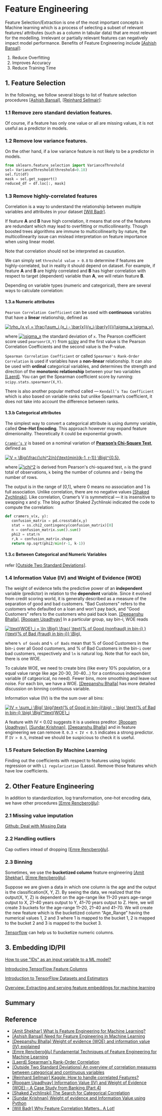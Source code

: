 # Feature Engineering


Feature Selection/Extraction is one of the most important concepts in Machine learning which is a process of selecting a subset of relevant features/ attributes (such as a column in tabular data) that are most relevant for the modelling. Irrelevant or partially relevant features can negatively impact model performance. Benefits of Feature Engineering include [[Ashish Bansal]][Need for Feature Engineering in Machine Learning]:

1. Reduce Overfitting
2. Improves Accuracy
3. Reduce Training Time

## 1. Feature Selection

In the following, we follow several blogs to list of feature selection procedures [[Ashish Bansal]][Need for Feature Engineering in Machine Learning], [[Reinhard Sellmair]][How to handle correlated Features?]:

### 1.1 Remove zero standard deviation features.

Of course, if a feature has only one value or all are missing values, it is not useful as a predictor in models.

### 1.2 Remove low variance features.

On the other hand, if a low variance feature is not likely to be a predictor in models.

```Python
from sklearn.feature_selection import VarianceThreshold
sel= VarianceThreshold(threshold=0.18)
sel.fit(df)
mask = sel.get_support()
reduced_df = df.loc[:, mask]
```

### 1.3 Remove highly-correlated features 

Correlation is a way to understand the relationship between multiple variables and attributes in your dataset [[Will Badr]][Why Feature Correlation Matters.. A Lot!].
   
If feature **A** and **B** have high correlation, it means that one of the features are redundant which may lead to overfitting or mutlicollinearity. Though boosted trees algorithms are immune to multicollinearity by nature, the multicollinearity issue can mislead interpretation on feature importance when using linear model.
   
Note that correlation should not be interpreted as causation.

We can simply set `threshold value > 0.8` to determine if features are highly-correlated, but in reality it should depend on dataset. For example, if feature **A** and **B** are highly correlated and **B** has higher correlation with respect to target (dependent) variable than **A**, we will retain feature **B**.
   
Depending on variable types (numeric and categorical), there are several ways to calculate correlation:

#### 1.3.a Numeric attributes

`Pearson Correlation Coefficient` can be used with **continuous** variables that have a **linear** relationship, defined as

<a href="https://www.codecogs.com/eqnedit.php?latex=\rho_{x,y}&space;=&space;\frac{\sum_i&space;(x_i&space;-&space;\bar{x})(y_i-\bar{y})}{\sigma_x&space;\sigma_y}," target="_blank"><img src="https://latex.codecogs.com/gif.latex?\rho_{x,y}&space;=&space;\frac{\sum_i&space;(x_i&space;-&space;\bar{x})(y_i-\bar{y})}{\sigma_x&space;\sigma_y}," title="\rho_{x,y} = \frac{\sum_i (x_i - \bar{x})(y_i-\bar{y})}{\sigma_x \sigma_y}," /></a>
   
where <a href="https://www.codecogs.com/eqnedit.php?latex=\sigma_x" target="_blank"><img src="https://latex.codecogs.com/gif.latex?\sigma_x" title="\sigma_x" /></a> the standard deviation of `x`. The Pearson coefficient score used `pearsonr(X,Y)` from [scipy](https://docs.scipy.org/doc/scipy/reference/generated/scipy.stats.pearsonr.html) and the first value is the Pearson Correlation Coefficients and the second value is the P-value.

`Spearman Correlation Coefficient` or called `Spearman's Rank-Order Correlation` is used if variables have a **non-linear** relationship. It can also be used with **ordinal** categorical variables, and determines the strength and direction of the **monotonic relationship** between your two variables [[Laerd]][Spearman's Rank-Order Correlation]. You can get the Spearman coefficient score by running: `scipy.stats.spearmanr(X,Y)`.

There is also another popular method called — `Kendall’s Tau Coefficient` which is also based on variable ranks but unlike Spearman’s coefficient, it does not take into account the difference between ranks.
   
#### 1.3.b Categorical attributes


The simplest way to convert a categorical attribute is using dummy variable, called **One-Hot Encoding**. This approach however may expand feature dimenionality. Theoretically it could be exponential growth.


[`Cramér’s V`](https://en.wikipedia.org/wiki/Cram%C3%A9r%27s_V) is based on a nominal variation of [**Pearson’s Chi-Square Test**](https://machinelearningmastery.com/chi-squared-test-for-machine-learning/), defined as

<a href="https://www.codecogs.com/eqnedit.php?latex=V&space;=&space;\Big(\frac{\chi^2/n}{\text{min}(k-1,&space;r-1)}&space;\Big)^{0.5}," target="_blank"><img src="https://latex.codecogs.com/gif.latex?V&space;=&space;\Big(\frac{\chi^2/n}{\text{min}(k-1,&space;r-1)}&space;\Big)^{0.5}," title="V = \Big(\frac{\chi^2/n}{\text{min}(k-1, r-1)} \Big)^{0.5}," /></a>

where <a href="https://www.codecogs.com/eqnedit.php?latex=\chi^2" target="_blank"><img src="https://latex.codecogs.com/gif.latex?\chi^2" title="\chi^2" /></a> is derived from Pearson's chi-squared test, `n` is the grand total of observations, `k` being the number of columns and `r` being the number of rows. 

The output is in the range of [0,1], where 0 means no association and 1 is full association. Unlike correlation, there are no negative values [[Shaked Zychlinski]][The Search for Categorical Correlation]. Like correlation, Cramer’s V is symmetrical — it is insensitive to swapping x and y. The blog author Shaked Zychlinski indicated the code to compute the correlation:

```Python
def cramers_v(x, y):
   confusion_matrix = pd.crosstab(x,y)
   stat = ss.chi2_contingency(confusion_matrix)[0]
   n = confusion_matrix.sum().sum()
   phi2 = stat/n
   r,k = confusion_matrix.shape
   return np.sqrt(phi2/min(r-1, k-1))
```

#### 1.3.c Between Categorical and Numeric Variables 

refer [[Outside Two Standard Deviations]][An overview of correlation measures between categorical and continuous variables].

### 1.4 Information Value (IV) and Weight of Evidence (WOE)

The weight of evidence tells the predictive power of an **independent** variable (predictor) in relation to the **dependent** variable. Since it evolved from credit scoring world, it is generally described as a measure of the separation of good and bad customers. "Bad Customers" refers to the customers who defaulted on a loan and won't pay back, and "Good Customers" refers to the customers who paid back loan. [[Deepanshu Bhalla]][Weight of evidence (WOE) and information value (IV) explained], [[Roopam Upadhyay]][Information Value (IV) and Weight of Evidence (WOE) – A Case Study from Banking (Part 4)] In a particular group, say bin-i, WOE reads

<a href="https://www.codecogs.com/eqnedit.php?latex=\text{WOE}_i&space;=&space;\ln&space;\Big(&space;\frac{&space;\text{%&space;of&space;Good&space;(nonfraud)&space;in&space;bin-i}&space;}&space;{\text{%&space;of&space;Bad&space;(fraud)&space;in&space;bin-i}}&space;\Big)" target="_blank"><img src="https://latex.codecogs.com/gif.latex?\text{WOE}_i&space;=&space;\ln&space;\Big(&space;\frac{&space;\text{%&space;of&space;Good&space;(nonfraud)&space;in&space;bin-i}&space;}&space;{\text{%&space;of&space;Bad&space;(fraud)&space;in&space;bin-i}}&space;\Big)" title="\text{WOE}_i = \ln \Big() \frac{ \text{% of Good (nonfraud) in bin-i} } {\text{% of Bad (fraud) in bin-i}} \Big)," /></a>

where `% of Goods` and `% of Bads` mean that % of Good Customers in the bin-`i` over all Good customers,  and % of Bad Customers in the bin-`i` over bad customers, respectively and `ln` is natural log. Note that for each bin, there is one WOE.

To calulate WOE, we need to create bins (like every 10% population, or a equal value range like age 20-30, 30-40...) for a continuous independent variable (if catgeorical, no need). Fewer bins, more smoothing and leave out noise. For each bin, we have a WOE. [[Deepanshu Bhalla]][Weight of evidence (WOE) and information value (IV) explained] has more detailed discussion on binning continuous variable.

Information value (IV) is the the sum over all bins:

<a href="https://www.codecogs.com/eqnedit.php?latex=IV&space;=&space;\sum_i&space;\Big[&space;\big(\text{%&space;of&space;Good&space;in&space;bin-i}\big)&space;-&space;\big(&space;\text{%&space;of&space;Bad&space;in&space;bin-i}&space;\big)&space;\Big]*\text{WOE}_i" target="_blank"><img src="https://latex.codecogs.com/gif.latex?IV&space;=&space;\sum_i&space;\Big[&space;\big(\text{%&space;of&space;Good&space;in&space;bin-i}\big)&space;-&space;\big(&space;\text{%&space;of&space;Bad&space;in&space;bin-i}&space;\big)&space;\Big]*\text{WOE}_i" title="IV = \sum_i \Big[ \big(\text{% of Good in bin-i}\big) - \big( \text{% of Bad in bin-i} \big) \Big]*\text{WOE}_i" /></a>


A feature with IV < 0.02 suggests it is a useless preditor. [[Roopam Upadhyay]][Information Value (IV) and Weight of Evidence (WOE) – A Case Study from Banking (Part 4)], [[Sundar Krishnan]][Weight of evidence and Information Value using Python], [[Deepanshu Bhalla]][Weight of evidence (WOE) and information value (IV) explained] and in feature engineering we can remove it. `0.3 < IV < 0.5` indicates a strong predictor. If `IV > 0.5`, instead we should be suspicious to check it is useful. 


### 1.5 Feature Selection By Machine Learning

Finding out the coefficients with respect to features using logistic regression or with `L1 regularization` (Lasso). Remove those features which have low coefficients. 


## 2. Other Feature Engineering

In addition to standardization, log transformation, one-hot encoding data, we have other procedures [[Emre Rençberoğlu]][Fundamental Techniques of Feature Engineering for Machine Learning]: 

### 2.1 Missing value imputation

[Github: Deal with Missing Data](https://github.com/HsiangHung/Machine_Learning_Note/tree/master/ML_fundamentals/Missing_Data)

### 2.2 Handling outliers

Cap outliers intead of dropping [[Emre Rençberoğlu]][Fundamental Techniques of Feature Engineering for Machine Learning].

### 2.3 Binning

Sometimes, we use the **bucketized column** feature engineering [[Amit Shekhar]][What Is Feature Engineering for Machine Learning?], [[Emre Rençberoğlu]][Fundamental Techniques of Feature Engineering for Machine Learning]. 

Suppose we are given a data in which one column is the age and the output is the classification(X, Y, Z). By seeing the data, we realized that the output(X, Y, Z) is dependent on the age-range like 11–20 years age-range output to X, 21–40 years output to Y, 41–70 years output to Z. Here, we will create 3 buckets for the age-range 11–20, 21–40 and 41–70. We will create the new feature which is the bucketized column “Age_Range” having the numerical values 1, 2 and 3 where 1 is mapped to the bucket 1, 2 is mapped to the bucket 2 and 3 is mapped to the bucket 3.

[Tensorflow](https://developers.googleblog.com/2017/11/introducing-tensorflow-feature-columns.html) can help us to bucketize numeric columns.

## 3. Embedding ID/PII 

[How to use "IDs" as an input variable to a ML model?](https://stats.stackexchange.com/questions/312336/how-to-use-ids-as-an-input-variable-to-a-ml-model/312343)
   
[Introducing TensorFlow Feature Columns](https://developers.googleblog.com/2017/11/introducing-tensorflow-feature-columns.html)

[Introduction to TensorFlow Datasets and Estimators](https://developers.googleblog.com/2017/09/introducing-tensorflow-datasets.html)

[Overview: Extracting and serving feature embeddings for machine learning](https://cloud.google.com/architecture/overview-extracting-and-serving-feature-embeddings-for-machine-learning)


## Summary













## Reference

* [What Is Feature Engineering for Machine Learning?]: https://medium.com/mindorks/what-is-feature-engineering-for-machine-learning-d8ba3158d97a
[[Amit Shekhar] What Is Feature Engineering for Machine Learning?](https://medium.com/mindorks/what-is-feature-engineering-for-machine-learning-d8ba3158d97a)
* [Need for Feature Engineering in Machine Learning]: https://towardsdatascience.com/need-for-feature-engineering-in-machine-learning-897df2ed00e6
[[Ashish Bansal] Need for Feature Engineering in Machine Learning](https://towardsdatascience.com/need-for-feature-engineering-in-machine-learning-897df2ed00e6)
* [Weight of evidence (WOE) and information value (IV) explained]: https://www.listendata.com/2015/03/weight-of-evidence-woe-and-information.html
[[Deepanshu Bhalla] Weight of evidence (WOE) and information value (IV) explained](https://www.listendata.com/2015/03/weight-of-evidence-woe-and-information.html)
* [Fundamental Techniques of Feature Engineering for Machine Learning]: https://towardsdatascience.com/feature-engineering-for-machine-learning-3a5e293a5114
[[Emre Rençberoğlu] Fundamental Techniques of Feature Engineering for Machine Learning](https://towardsdatascience.com/feature-engineering-for-machine-learning-3a5e293a5114)
* [Spearman's Rank-Order Correlation]: https://statistics.laerd.com/statistical-guides/spearmans-rank-order-correlation-statistical-guide.php#:~:text=The%20Spearman's%20rank%2Dorder%20correlation%20is%20the%20nonparametric%20version%20of,association%20between%20two%20ranked%20variables.
[[Laerd] Spearman's Rank-Order Correlation](https://statistics.laerd.com/statistical-guides/spearmans-rank-order-correlation-statistical-guide.php#:~:text=The%20Spearman's%20rank%2Dorder%20correlation%20is%20the%20nonparametric%20version%20of,association%20between%20two%20ranked%20variables.)
* [An overview of correlation measures between categorical and continuous variables]: https://medium.com/@outside2SDs/an-overview-of-correlation-measures-between-categorical-and-continuous-variables-4c7f85610365
[[Outside Two Standard Deviations] An overview of correlation measures between categorical and continuous variables](https://medium.com/@outside2SDs/an-overview-of-correlation-measures-between-categorical-and-continuous-variables-4c7f85610365)
* [How to handle correlated Features?]: https://www.kaggle.com/reisel/how-to-handle-correlated-features
[[Reinhard Sellmair] Kaggle: How to handle correlated Features?](https://www.kaggle.com/reisel/how-to-handle-correlated-features)
* [Information Value (IV) and Weight of Evidence (WOE) – A Case Study from Banking (Part 4)]: http://ucanalytics.com/blogs/information-value-and-weight-of-evidencebanking-case/
[[Roopam Upadhyay] Information Value (IV) and Weight of Evidence (WOE) – A Case Study from Banking (Part 4)](http://ucanalytics.com/blogs/information-value-and-weight-of-evidencebanking-case/)
* [The Search for Categorical Correlation]: https://towardsdatascience.com/the-search-for-categorical-correlation-a1cf7f1888c9
[[Shaked Zychlinski] The Search for Categorical Correlation](https://towardsdatascience.com/the-search-for-categorical-correlation-a1cf7f1888c9)
* [Weight of evidence and Information Value using Python]: https://medium.com/@sundarstyles89/weight-of-evidence-and-information-value-using-python-6f05072e83eb
[[Sundar Krishnan] Weight of evidence and Information Value using Python](https://medium.com/@sundarstyles89/weight-of-evidence-and-information-value-using-python-6f05072e83eb)
* [Why Feature Correlation Matters.. A Lot!]: https://towardsdatascience.com/why-feature-correlation-matters-a-lot-847e8ba439c4
[[Will Badr] Why Feature Correlation Matters.. A Lot!](https://towardsdatascience.com/why-feature-correlation-matters-a-lot-847e8ba439c4)

